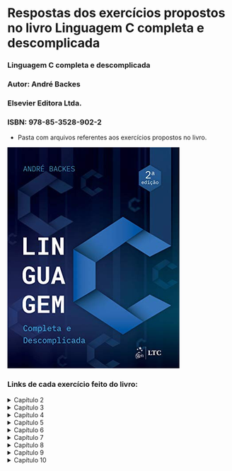  # Respostas dos exercícios propostos no livro Linguagem C completa e descomplicada

### Linguagem C completa e descomplicada
### Autor: André Backes
### Elsevier Editora Ltda.
### ISBN: 978-85-3528-902-2

- Pasta com arquivos referentes aos exercícios propostos no livro.

![capaLivroLinguagemC](./capaLivroLinguagemC.jpg)

### Links de cada exercício feito do livro:

<details><summary>Capítulo 2</summary>


- Elabore um programa que escreva as mensagens "Início do programa" e "Fim" na tela, uma em cada linha, usando apenas um comando printf(). [Exercício](https://github.com/rmelojefferson/progChallenges/blob/main/livroLinguageCCompletaDescomplicada/cap02/ex01.c)
- Escreva um programa que leia um número inteiro e depois o imprima. [Exercício](https://github.com/rmelojefferson/progChallenges/blob/main/livroLinguageCCompletaDescomplicada/cap02/ex02.c)
- Escreva um programa que leia um número inteiro e depois imprima a mensagem"Valor lido: seguido do valor inteiro. Use apenas um comando printf(). [Exercício](https://github.com/rmelojefferson/progChallenges/blob/main/livroLinguageCCompletaDescomplicada/cap02/ex03.c)
- Faça um programa que leia um número inteiro e depois o imprima usando o operador "%f". Veja o que aconteceu. [Exercício](https://github.com/rmelojefferson/progChallenges/blob/main/livroLinguageCCompletaDescomplicada/cap02/ex04.c)
- Faça um programa que leia um número do tipo float e depois o imprima usando o operador "%d". Veja o que aconteceu. [Exercício](https://github.com/rmelojefferson/progChallenges/blob/main/livroLinguageCCompletaDescomplicada/cap02/ex05.c)
- Faça um programa que leia um valor do tipo double e depois o imprima na forma de notação científica. [Exercício](https://github.com/rmelojefferson/progChallenges/blob/main/livroLinguageCCompletaDescomplicada/cap02/ex06.c)
- Elabore um programa que leia um caractere e depois o imprima como um valor inteiro. [Exercício](https://github.com/rmelojefferson/progChallenges/blob/main/livroLinguageCCompletaDescomplicada/cap02/ex07.c)
- Faça um programa que leia dois números inteiros e depois os imprima na ordem inversa em que eles foram lidos [Exercício](https://github.com/rmelojefferson/progChallenges/blob/main/livroLinguageCCompletaDescomplicada/cap02/ex08.c)
- Faça um programa que leia dois valores do tipo float. Use um único comando de leitura para isso. Em seguida, imprima os valores lidos na ordem inversa em que eles foram lidos. [Exercício](https://github.com/rmelojefferson/progChallenges/blob/main/livroLinguageCCompletaDescomplicada/cap02/ex09.c)
- Elabore um programa que solicite ao usuário entrar com o valor do dia,mês e ano(inteiros). Em seguida, imprima os valores lidos separados por uma barra(\). [Exercício](https://github.com/rmelojefferson/progChallenges/blob/main/livroLinguageCCompletaDescomplicada/cap02/ex10.c)
- Elabore um programa que contenha uma constante qualquer do tipo float. Use o comando #define. Imprima essa constante. [Exercício](https://github.com/rmelojefferson/progChallenges/blob/main/livroLinguageCCompletaDescomplicada/cap02/ex11.c)
- Elabore um programa que contenha uma constante qualquer do tipo int. Use o comando const. Imprima essa constante. [Exercício](https://github.com/rmelojefferson/progChallenges/blob/main/livroLinguageCCompletaDescomplicada/cap02/ex12.c)
- Faça um programa que leia um caractere do tipo char e depois o imprima entre aspas duplas. Assim, se o caracter lido for a letra A, deverá ser impresso "A". [Exercício](https://github.com/rmelojefferson/progChallenges/blob/main/livroLinguageCCompletaDescomplicada/cap02/ex13.c)
- Faça um programa que leia três caracteres do tipo char e depois os imprima um em cada linha. Use um único comando printf() para isso. [Exercício](https://github.com/rmelojefferson/progChallenges/blob/main/livroLinguageCCompletaDescomplicada/cap02/ex14.c)
- Escreva um programa que leia três variáveis, char, int e float. Em seguida, imprima-as de três maneiras diferentes: separadas por espaços, por uma tabulação horizontal e uma em cada linha. Use um único comando print() para cada operação de escrita das três variáveis. [Exercício](https://github.com/rmelojefferson/progChallenges/blob/main/livroLinguageCCompletaDescomplicada/cap02/ex15.c)

</details>

<details><summary>Capítulo 3</summary>


- Faça um programa que leia um número inteiro e retorne seu antecessor e o seu sucessor. [Exercício](https://github.com/rmelojefferson/progChallenges/blob/main/livroLinguageCCompletaDescomplicada/cap03/ex01.c)
- Faça um programa que leia um número real e imprima a quinta parte desse número. [Exercício](https://github.com/rmelojefferson/progChallenges/blob/main/livroLinguageCCompletaDescomplicada/cap03/ex02.c)
- Faça um programa que leia três valores inteiros e mostre sua soma. [Exercício](https://github.com/rmelojefferson/progChallenges/blob/main/livroLinguageCCompletaDescomplicada/cap03/ex03.c)
- Leia quatro valores do tipo float. Calcule e exiba a média aritmética desses valores. [Exercício](https://github.com/rmelojefferson/progChallenges/blob/main/livroLinguageCCompletaDescomplicada/cap03/ex04.c)
- Faça um programa que calcule o ano de nascimento de uma pessoa a partir de sua idade e do ano atual. [Exercício](https://github.com/rmelojefferson/progChallenges/blob/main/livroLinguageCCompletaDescomplicada/cap03/ex05.c)
- Leia uma velocidade em km/h (quilômetros por hora) e apresente convertida em m/s (metros por segundo). A fórmula de conversão é M = K/36, sendo K a velocidade em km/h e M em m/s. [Exercício](https://github.com/rmelojefferson/progChallenges/blob/main/livroLinguageCCompletaDescomplicada/cap03/ex06.c)
- Faça um programa que leia um valor em reais e a cotação do dólar. Em seguida, imprima o valor correspondente em dólares. [Exercício](https://github.com/rmelojefferson/progChallenges/blob/main/livroLinguageCCompletaDescomplicada/cap03/ex07.c)
- Leia um valor que represente uma temperatura em graus Celsius e apresente-a convertida em graus Fahrenheit. A fórmula de conversão é: F = C*(9.0/5.0)+32.0, sendo F a temperatura em Fahrenheit e C a temperatura em Celsius. [Exercício](https://github.com/rmelojefferson/progChallenges/blob/main/livroLinguageCCompletaDescomplicada/cap03/ex08.c)
- Leia um ângulo em graus e apresente-o convertido em radianos. A fórmula de conversão é R = G*pi/180, sendo G o ângulo em graus e R em radianos e pi = 3.141592. [Exercício](https://github.com/rmelojefferson/progChallenges/blob/main/livroLinguageCCompletaDescomplicada/cap03/ex09.c)
- A importância de R$780.000,00 será dividida entre três ganhadores de um concurso, sendo que:

  - i. O primeiro ganhador receberá 46% do total.
  - ii. O segundo receberá 32% do total.
  - iii. O terceiro receberá o restante.
  - [Exercício](https://github.com/rmelojefferson/progChallenges/blob/main/livroLinguageCCompletaDescomplicada/cap03/ex10.c)

- Leia o valor do raio de um círculo. Calcule e imprima a área do círculo correspondente. A área do círculo é A = pi*raio², sendo pi = 3.141592. [Exercício](https://github.com/rmelojefferson/progChallenges/blob/main/livroLinguageCCompletaDescomplicada/cap03/ex11.c)
- Leia a altura e o raio de um cilindro circular e imprima o volume desse cilindro. O volume de um cilindro circular é calculado por meio da seguinte fórmula: V = pi * raio² * altura, em que pi = 3.141592. [Exercício](https://github.com/rmelojefferson/progChallenges/blob/main/livroLinguageCCompletaDescomplicada/cap03/ex12.c)
- Sejam a e b os catetos de um triângulo cuja hipotenusa h é obtida pela equição: h= raiz de a²+b². Faça um programa que leia os valores de a e b, e calcule o valor da hipotenusa através da fórmula dada. imprima o resultado. [Exercício](https://github.com/rmelojefferson/progChallenges/blob/main/livroLinguageCCompletaDescomplicada/cap03/ex13.c)
- Fala um programa que converta uma letra maiúscula em letra minúscula. Use a tabela ASCII para isso. [Exercício](https://github.com/rmelojefferson/progChallenges/blob/main/livroLinguageCCompletaDescomplicada/cap03/ex14.c)
- Faça um programa para ler um número inteiro positivo de três dígitos. Em seguida, calcule e mostre o número formado pelos dígitos invertidos do número lido. Exemplo: Número lido = 123 | Número gerado = 321. [Exercício](https://github.com/rmelojefferson/progChallenges/blob/main/livroLinguageCCompletaDescomplicada/cap03/ex15.c)
- Escreva um programa que leia um número inteiro e mostre a multiplicação e a divisão desse número por dois("Utilize os operadores de deslocamento de bits). [Exercício](https://github.com/rmelojefferson/progChallenges/blob/main/livroLinguageCCompletaDescomplicada/cap03/ex16.c)
- Escreva um programa que leia um número inteiro e mostre o seu complemento bit a bit. [Exercício](https://github.com/rmelojefferson/progChallenges/blob/main/livroLinguageCCompletaDescomplicada/cap03/ex17.c)
- Elabore um programa que leia dois números inteiros e exiba o deslocamento, à esquerda e à direita, do primeiro pelo segundo. [Exercício](https://github.com/rmelojefferson/progChallenges/blob/main/livroLinguageCCompletaDescomplicada/cap03/ex18.c)
- Elabore um programa que leia dois números inteiros e exiba o resultado das operações de "ou exclusivo", "ou bit a bit" e "e bit a bit" entre eles. [Exercício](https://github.com/rmelojefferson/progChallenges/blob/main/livroLinguageCCompletaDescomplicada/cap03/ex19.c)

</details>

<details><summary>Capítulo 4</summary>


- Faça um programa que leia dois números e mostre qual deles é o maior. [Exercício](https://github.com/rmelojefferson/progChallenges/blob/main/livroLinguageCCompletaDescomplicada/cap04/ex01.c)
- Faça um programa que leia dois números e mostre o maior deles. Se, por acaso, os dois números forem iguais, imprima a mensagem "Números iguais". [Exercício](https://github.com/rmelojefferson/progChallenges/blob/main/livroLinguageCCompletaDescomplicada/cap04/ex02.c)
- Faça um programa que leia um número inteiro e verifique se esse número é par ou ímpar. [Exercício](https://github.com/rmelojefferson/progChallenges/blob/main/livroLinguageCCompletaDescomplicada/cap04/ex03.c)
- Faça um programa que leia o salário de um trabalhador e o valor da prestação de um empréstimo. Se a prestação:

  - For maior que 20% do salário, imprima: "Empréstimo não concedido"
  - Caso contrário, imprima: "Empréstimo concedido."
  - [Exercício](https://github.com/rmelojefferson/progChallenges/blob/main/livroLinguageCCompletaDescomplicada/cap04/ex04.c)

- Faça um programa que leia um número e, caso ele seja positivo, calcule e mostre:

  - O número digitado ao quadrado.
  - A raiz quadrada do número digitado.
  - [Exercício](https://github.com/rmelojefferson/progChallenges/blob/main/livroLinguageCCompletaDescomplicada/cap04/ex05.c)

- Faça um programa que receba a altura e o sexo de uma pessoa e calcule e mostre seu peso ideal, utilizando as seguintes fórmulas (Em que "h" corresponde à altura):

  - homem: (72.7*h)-58
  - mulher: (62.1*h)-44.7
  - [Exercício](https://github.com/rmelojefferson/progChallenges/blob/main/livroLinguageCCompletaDescomplicada/cap04/ex06.c)

- Uma empresa vende o mesmo produto para quatro diferentes estados. Cada estado possui uma taxa diferente de imposto sobre o produto. Faça um programa em que o usuário entre com o valor e o estado de destino do produto e o programa retorne o preço final do produto acrescido do imposto do estado em que ele será vendido. Se o estado difitado não for válido, mostrará uma mensagem de erro  MG - 7% SP - 12% RJ - 15% MS - 8%. [Exercício](https://github.com/rmelojefferson/progChallenges/blob/main/livroLinguageCCompletaDescomplicada/cap04/ex07.c)
- Escreva um programa que, dada a idade de um nadador, classifique-o em uma das seguintes categorias:

  - Infantil A - 5-7
  - Infantil B - 8-10
  - Juvenil A - 11-13
  - Juvenil B - 14-17
  - Sênior - maiores de 18 anos
  - [Exercício](https://github.com/rmelojefferson/progChallenges/blob/main/livroLinguageCCompletaDescomplicada/cap04/ex08.c)

- Faça um programa que leia a altura e o peso de uma pessoa. De acordo com a tabela a seguir, verifique e mostre qual a classificação dessa pessoa. [Exercício](https://github.com/rmelojefferson/progChallenges/blob/main/livroLinguageCCompletaDescomplicada/cap04/ex09.c)
- Faça um programa que informe o mês de acordo com o número digitado pelo usuário. Exemplo: Entrada = 4. Saída = Abril. [Exercício](https://github.com/rmelojefferson/progChallenges/blob/main/livroLinguageCCompletaDescomplicada/cap04/ex11.c)
- Usando o comando switch, escreva um programa que leia um inteiro entre 1 e 7 e imprima o dia da semana correspondente a esse número. Isto é, domingo, se 1, segunda-feira, se 2, e assim por diante. [Exercício](https://github.com/rmelojefferson/progChallenges/blob/main/livroLinguageCCompletaDescomplicada/cap04/ex12.c)
- Faça um progrma que mostre ao usuário um menu com quatro opções de operações matemáticas (as operações básicas, por exemplo). I usuário escolhe uma das opções, e o seu programa pede dois valores numéricos e realiza a operação, mostrando o resultado. [Exercício](https://github.com/rmelojefferson/progChallenges/blob/main/livroLinguageCCompletaDescomplicada/cap04/ex13.c)
- Faça um programa para verificar se determinado número inteiro lido é divisível por 3 ou 5, mas não simultaneamente pelos dois. [Exercício](https://github.com/rmelojefferson/progChallenges/blob/main/livroLinguageCCompletaDescomplicada/cap04/ex14.c)

 </details>

<details><summary>Capítulo 5</summary>


- Faça um programa que leia um número inteiro positivo N e imprima todos os números naturais de 0 até N em ordem crescente. [Exercício](https://github.com/rmelojefferson/progChallenges/blob/main/livroLinguageCCompletaDescomplicada/cap05/ex01.c)
- Faça um programa que leia um número inteiro positivo N e imprima todos os números naturais de 0 até N em ordem crescente. [Exercício](https://github.com/rmelojefferson/progChallenges/blob/main/livroLinguageCCompletaDescomplicada/cap05/ex02.c)
- Faça um programa que leia um número inteiro N e depois imprima os N primeiros números naturais ímpares. [Exercício](https://github.com/rmelojefferson/progChallenges/blob/main/livroLinguageCCompletaDescomplicada/cap05/ex03.c)
- Faça um programa que determine e mostre os cinco primeiros múltiplos de 3 considerando números maiores que 0. [Exercício](https://github.com/rmelojefferson/progChallenges/blob/main/livroLinguageCCompletaDescomplicada/cap05/ex04.c)
- Faça um programa que calcule e mostre a soma dos 50 primeiros números pares. [Exercício](https://github.com/rmelojefferson/progChallenges/blob/main/livroLinguageCCompletaDescomplicada/cap05/ex05.c)
- Faça um programa que mostre uma contagem regressiva na tela, inciando em 10 e terminando em 0. Mostre uma mensagem "FIM" após a contagem. [Exercício](https://github.com/rmelojefferson/progChallenges/blob/main/livroLinguageCCompletaDescomplicada/cap05/ex06.c)
- Elabore um programa que peça ao usuário para digitar 10 valores. Some esses valores e apresente o resultado na tela. [Exercício](https://github.com/rmelojefferson/progChallenges/blob/main/livroLinguageCCompletaDescomplicada/cap05/ex07.c)
- Faça um programa que leia 10 inteiros e imprimasua média. [Exercício](https://github.com/rmelojefferson/progChallenges/blob/main/livroLinguageCCompletaDescomplicada/cap05/ex08.c)
- Escreva um programa que leia 10 números e escreva o menor valor lido e o maior valor lido. [Exercício](https://github.com/rmelojefferson/progChallenges/blob/main/livroLinguageCCompletaDescomplicada/cap05/ex09.c)
- Faça um programa que leia 10 inteiros positivos, ignorando não positivos, e imprima sua média. [Exercício](https://github.com/rmelojefferson/progChallenges/blob/main/livroLinguageCCompletaDescomplicada/cap05/ex10.c)
- Faça um algoritmo que leia um número positivo e imprima seus divisores. Exemplo: Os divisores do número 66 são: 1, 2, 3, 6, 11, 22 , 33 e 66. [Exercício](https://github.com/rmelojefferson/progChallenges/blob/main/livroLinguageCCompletaDescomplicada/cap05/ex11.c)
- Escreva um programa que leia um número inteiro e calcule a soma de todos os divisores desse número, com exceção dele próprio. Exemplo: A soma dos divisores do número 66 é 1 + 2 + 3 + 6 + 11 + 22 + 33 = 78. [Exercício](https://github.com/rmelojefferson/progChallenges/blob/main/livroLinguageCCompletaDescomplicada/cap05/ex12.c)
- Faça um programa que exiba a soma de todos os números naturais abaixo de 1.000 que são múltiplos de 3 ou 5. [Exercício](https://github.com/rmelojefferson/progChallenges/blob/main/livroLinguageCCompletaDescomplicada/cap05/ex13.c)
- Escreva um programa que leia um número inteiro, maior ou igual a zero, do usuário. Imprima o enésimo termo da sequência de Fibonacci. Essa sequência começa no termo de ordem zero, e, a partir do segundo termo, seu valor é dado pela soma dos dois termos anteriores. Alguns termos dessa sequência são: 0, 1, 1, 2, 3, 5, 8, 13, 21, 34. [Exercício](https://github.com/rmelojefferson/progChallenges/blob/main/livroLinguageCCompletaDescomplicada/cap05/ex14.c)
- Elabore um programa que faça a leitura de vários números inteiros até que se digite um número negativo. O programa tem de retornar o maior e o menor número lido. [Exercício](https://github.com/rmelojefferson/progChallenges/blob/main/livroLinguageCCompletaDescomplicada/cap05/ex15.c)
- Em matemática, o número harmônico designado por Hn define-se como o enésimo termo da série harmônica. Ou seja:

  - Hn = 1 + 1 + 1 + 1...+ 1
  - ​	           2    3    4      n
  - Apresente um programa que calcule o valor de qualquer Hn.
  - [Exercício](https://github.com/rmelojefferson/progChallenges/blob/main/livroLinguageCCompletaDescomplicada/cap05/ex16.c)

- Escreva um programa que leia um número inteiro positivo N e em seguida imprima N linhas do chama triângulo de floyd:

  - 01
  - 02 03
  - 04 05 06
  - 07 08 09 10
  - 11 12 13 14 15...
  - [Exercício](https://github.com/rmelojefferson/progChallenges/blob/main/livroLinguageCCompletaDescomplicada/cap05/ex17.c)

- Faça um programa que receba um número inteiro maior do que 1 e verifique se o número fornecido é primo ou não.  [Exercício](https://github.com/rmelojefferson/progChallenges/blob/main/livroLinguageCCompletaDescomplicada/cap05/ex18.c)
- Faça um programa que calcule e escreva o valor de S

  - S = 1/1+3/2+5/3+7/4+...+99/50
  - [Exercício](https://github.com/rmelojefferson/progChallenges/blob/main/livroLinguageCCompletaDescomplicada/cap05/ex19.c)

- Faça um programa que leia um valor inteiro e positivo N, calcule e mostre o valor de E, conforme a fórmula a seguir:

  - e = 1/1!+1/2!+1/3!+...+1/n!*/
  - [Exercício](https://github.com/rmelojefferson/progChallenges/blob/main/livroLinguageCCompletaDescomplicada/cap05/ex20.c)

- Escreva um programa que leia certa quantidade de números, imprima o maior deles e quantas vezes o maior número foi lido. A quantidade de números a serem lidos deve ser fornecida pelo usuário. [Exercício](https://github.com/rmelojefferson/progChallenges/blob/main/livroLinguageCCompletaDescomplicada/cap05/ex21.c)

</details>

<details><summary>Capítulo 6</summary>

- Vetores
  - Crie um programa que leia do teclado seis valores inteiros e em seguida mostre na tela os valores lidos. [Exercício](https://github.com/rmelojefferson/progChallenges/blob/main/livroLinguageCCompletaDescomplicada/cap06/vetores/ex01.c)
  - Crie um programa que leia do teclado seis valores inteiros e em seguida mostre na tela os valores lidos na ordem inversa. [Exercício](https://github.com/rmelojefferson/progChallenges/blob/main/livroLinguageCCompletaDescomplicada/cap06/vetores/ex02.c)
  - Faça um programa que leia cinco valores e os armazene em um vetor. Em seguida, mostre todos os valores lidos juntamente com a média dos valores. [Exercício](https://github.com/rmelojefferson/progChallenges/blob/main/livroLinguageCCompletaDescomplicada/cap06/vetores/ex03.c)
  - Faça um programa que possua um array de nome A que armazene seis números inteiros. O programa deve executar os seguintes passo:
    - a)Atribua os seguintes valores a esse array: 1, 0, 5, -2, -5, 7.
    - b)Armazene em uma variável a soma dos valores das posições A[0], A[1] e A[5] do array e mostre na tela essa soma.
    - c)Modifique o array na posição 4, atribuindo a essa posição o valor 100.
    - d)Mostre na tela cada valor do array, um em cada linha.
    - [Exercício](https://github.com/rmelojefferson/progChallenges/blob/main/livroLinguageCCompletaDescomplicada/cap06/vetores/ex04.c)
  - Faça um programa que leia um vetor de oito posições. Em seguida, leia também dois valores X e Y quaisquer correspondentes a dua posições no vetor. Seu programa deverá exibir a soma dos valores encontrados nas respectivas posições X e Y. [Exercício](https://github.com/rmelojefferson/progChallenges/blob/main/livroLinguageCCompletaDescomplicada/cap06/vetores/ex05.c)
  - Escreva um programa que leia do teclado um vetor de 10 posições. Escreva na tela quantos valores pares foram armazenados nesse vetor. [Exercício](https://github.com/rmelojefferson/progChallenges/blob/main/livroLinguageCCompletaDescomplicada/cap06/vetores/ex06.c)
  - Faça um programa que receba do usuário um vetor X com 10 posições. Em seguida deverão ser impressos o maior e o menor elemento desse vetor. [Exercício](https://github.com/rmelojefferson/progChallenges/blob/main/livroLinguageCCompletaDescomplicada/cap06/vetores/ex07.c)
  - Faça um programa que preencha um vetor com 10 números reais. Em seguida, calcule e mostre na tela a quantidade de números negativos e a soma dos números positivos desse vetor. [Exercício](https://github.com/rmelojefferson/progChallenges/blob/main/livroLinguageCCompletaDescomplicada/cap06/vetores/ex08.c)
  - Faça um programa que receba do usuário dois arrays, A e B, com 10 números inteiros cada. Crie um novo array C calculando C = A - B. Mostre na tela os dados do array C. [Exercício](https://github.com/rmelojefferson/progChallenges/blob/main/livroLinguageCCompletaDescomplicada/cap06/vetores/ex09.c)
  - Faça um programa que preencha um vetor de tamanho 100 com os 100 primeiros números naturais que não são múltiplos de 7. Ao final, imprima esse vetor na tela. [Exercício](https://github.com/rmelojefferson/progChallenges/blob/main/livroLinguageCCompletaDescomplicada/cap06/vetores/ex10.c)
  - Leia um conjunto de números reais, armazenando-o em vetor. Em seguida, calcule o quadrado de cada elemento desse vetor, armazenando esse resultado em outro vetor. Os conjuntos têm, no máximo, 20 elementos. Imprima os dois conjuntos de números. [Exercício](https://github.com/rmelojefferson/progChallenges/blob/main/livroLinguageCCompletaDescomplicada/cap06/vetores/ex11.c)
  - Faça um programa que leia um vetor de 10 posições. Verifique se existem valores iguais e os escreva na tela. [Exercício](https://github.com/rmelojefferson/progChallenges/blob/main/livroLinguageCCompletaDescomplicada/cap06/vetores/ex12.c)
  - Faça um programa para ler 10 números diferentes a serem armazenados em um vetor. Os números deverão ser armazenados no vetor na ordem em que forem lidos, sendo que, caso o usuário digite um número que já foi digitado, o programa deverá pedir a ele para digitar outro número. Note que cada valor digitado pelo usuário deve ser pesquisado no vetor, verificando se ele existe entre os números que já foram fornecidos. Exiba na tela o vetor final que foi digitado. [Exercício](https://github.com/rmelojefferson/progChallenges/blob/main/livroLinguageCCompletaDescomplicada/cap06/vetores/ex13.c)
  - Leia um vetor com 10 números de ponto flutuante. Em seguida, ordene os elementos desse vetor e imprima o vetor na tela. [Exercício](https://github.com/rmelojefferson/progChallenges/blob/main/livroLinguageCCompletaDescomplicada/cap06/vetores/ex15.c)
- Matrizes
  - Faça um programa que leia um matriz de tamanho 3 x 3. Imprima na tela o menor valor contido nessa matriz. [Exercício](https://github.com/rmelojefferson/progChallenges/blob/main/livroLinguageCCompletaDescomplicada/cap06/matrizes/ex01.c)
  - Faça um programa que leia uma matriz de tamanho 4 x 4. Imprima na tela o maior valor contido nessa matriz e a sua localização (linha e coluna). [Exercício](https://github.com/rmelojefferson/progChallenges/blob/main/livroLinguageCCompletaDescomplicada/cap06/matrizes/ex02.c)
  - Faça um programa que declare uma matriz de tamanho 5 x 5. Preencha com 1 a diagonal principal e com 0 os demais elementos. Ao final, escreva a matriz obtida na tela. [Exercício](https://github.com/rmelojefferson/progChallenges/blob/main/livroLinguageCCompletaDescomplicada/cap06/matrizes/ex03.c)
  - Leia uma matriz de tamanho 4 x 4. Em seguida, conte e escreva na tela quantos valores maiores do que 10 ela possui. [Exercício](https://github.com/rmelojefferson/progChallenges/blob/main/livroLinguageCCompletaDescomplicada/cap06/matrizes/ex04.c)
  - Leia uma matriz de tamanho 4 x 4. Em seguida, conte e escreva na tela quantos valores negativos ela possui. [Exercício](https://github.com/rmelojefferson/progChallenges/blob/main/livroLinguageCCompletaDescomplicada/cap06/matrizes/ex05.c)
  - Leia uma matriz de tamanho 3 x 3. Em seguida, imprima a soma dos valores contidos em sua diagonal principal. [Exercício](https://github.com/rmelojefferson/progChallenges/blob/main/livroLinguageCCompletaDescomplicada/cap06/matrizes/ex06.c)
  - Leia uma matriz de tamanho 3 x 3. Em seguida, imprima a soma dos valores contidos em sua diagonal secundária. [Exercício](https://github.com/rmelojefferson/progChallenges/blob/main/livroLinguageCCompletaDescomplicada/cap06/matrizes/ex07.c)
  - Faça um programa que permita ao usuário entrar com uma matriz de tamanho 3 x 3 de números inteiros. Em seguida, calcule um vetor contendo três posições, em que cada posição deverá armazenar a soma dos números de cada coluna da matriz. Exiba na tela esse array. Por exemplo, a matriz
    - 5   | -8  | 10 |
    - 1   |  2  | 15 |
    - 25 | 10 |  7  |
    - deverá gerar o vetor:
    - 31 |  4 | 32 | */
    - [Exercício](https://github.com/rmelojefferson/progChallenges/blob/main/livroLinguageCCompletaDescomplicada/cap06/matrizes/ex09.c)
  - Leia uma matriz de tamanho 10 x 3 com as notas de 10 alunos em três provas. Em seguida, calcule e escreva na tela o número de alunos cuja pior nota foi na prova 1, o número de alunos cuja pior nota foi 2 e o número de alunos cuja pior nota na prova foi 3. [Exercício](https://github.com/rmelojefferson/progChallenges/blob/main/livroLinguageCCompletaDescomplicada/cap06/matrizes/ex10.c)
  - Faça um programa que leia uma matriz de tamanho 5 x 5. Calcule e imprima a soma dos elementos dessa matriz que estão acima da diagonal principal. [Exercício](https://github.com/rmelojefferson/progChallenges/blob/main/livroLinguageCCompletaDescomplicada/cap06/matrizes/ex11.c)
  - Faça um programa que leia uma matriz de tamanho 6 x 6. Calcule e imprima a soma dos elementos dessa matriz que estão abaixo da diagonal principal. [Exercício](https://github.com/rmelojefferson/progChallenges/blob/main/livroLinguageCCompletaDescomplicada/cap06/matrizes/ex12.c)
  - Faça um programa que leia uma matriz 5 x 5. Calcule e imprima a soma dos elementos dessa matriz que não pertencem à diagonal principal e nem à diagonal secundária. [Exercício](https://github.com/rmelojefferson/progChallenges/blob/main/livroLinguageCCompletaDescomplicada/cap06/matrizes/ex13.c)
  - Faça um programa que leia uma matriz 5 x 5. Calcule a soma dos elementos dessa matriz que pertencem à diagonal principal e secundária. Calcule também a soma dos elementos que não pertecem a nenhuma das duas diagonais. Imprima na tela a diferença entre os dois valores. [Exercício](https://github.com/rmelojefferson/progChallenges/blob/main/livroLinguageCCompletaDescomplicada/cap06/matrizes/ex14.c)
  - Faça um programa que leia uma matriz A de tamanho 5 x 5. Em seguida, calcule e imprima a matriz B, sendo que B = A². [Exercício](https://github.com/rmelojefferson/progChallenges/blob/main/livroLinguageCCompletaDescomplicada/cap06/matrizes/ex15.c)

</details>

<details><summary>Capítulo 7</summary>


- Faça um programa que leia uma string e a imprima na tela. [Exercício](https://github.com/rmelojefferson/progChallenges/blob/main/livroLinguageCCompletaDescomplicada/cap07/ex01.c)
- Faça um programa que leia uma string e imprima as quatro primeiras letras dela. [Exercício](https://github.com/rmelojefferson/progChallenges/blob/main/livroLinguageCCompletaDescomplicada/cap07/ex02.c)
- Sem usar a função strlen(), fala um programa que leia uma string e imprima quantos caracteres ela possui. [Exercício](https://github.com/rmelojefferson/progChallenges/blob/main/livroLinguageCCompletaDescomplicada/cap07/ex03.c)
- Faça um programa que leia uma string e a imprima de trás para frente. [Exercício](https://github.com/rmelojefferson/progChallenges/blob/main/livroLinguageCCompletaDescomplicada/cap07/ex04.c)
- Faça um programa que leia uma string e a inverta. A string invertida deve ser armazenada na mesma variável. Em seguida, imprima a sting invertida. [Exercício](https://github.com/rmelojefferson/progChallenges/blob/main/livroLinguageCCompletaDescomplicada/cap07/ex05.c)
- Leia uma string do teclado e conte quantas vogais (a, e, i, o ,u) ela possui. Entre com um caractere (vogal ou consoante) e substitua todas as vogais da palavra dada por esse caractere. Ao final, imprima a nova string e o número de vogais que ela possui. [Exercício](https://github.com/rmelojefferson/progChallenges/blob/main/livroLinguageCCompletaDescomplicada/cap07/ex06.c)
- Faça um programa que leia uma string e imprima uma mensagem dizendo se ela é um palíndromo ou não. Um palíndromo é uma palavra que tem a propriedade de poder ser lida tanto da direita para a esquerda como da esquerda para a direita. Exemplos: ovo, arara, rever, asa, osso etc. [Exercício](https://github.com/rmelojefferson/progChallenges/blob/main/livroLinguageCCompletaDescomplicada/cap07/ex07.c)
- Construa um programa que leia duas strings do teclado. Imprima uma mensagem informando se a segunda string lida está contida dentro da primeira. [Exercício](https://github.com/rmelojefferson/progChallenges/blob/main/livroLinguageCCompletaDescomplicada/cap07/ex08.c)
- Construa um programa que leia duas strings do teclado. Imprima uma mensagem informando quantas vezes a segunda string lida está contida dentro da primeira. [Exercício](https://github.com/rmelojefferson/progChallenges/blob/main/livroLinguageCCompletaDescomplicada/cap07/ex09.c)
- Escreva um programa que leia uma string do teclado e converta todos os seus caracteres em maiúscula. Dica: Subtraia 32 dos caracteres cujo código ASCII está entre 97 e 122. [Exercício](https://github.com/rmelojefferson/progChallenges/blob/main/livroLinguageCCompletaDescomplicada/cap07/ex10.c)
- Escreva um programa que leia uma string do teclado e converta todos os seus caracteres em minúscula. Dica some 32 dos caracteres cujo código ASCII está entre 65 e 90. [Exercício](https://github.com/rmelojefferson/progChallenges/blob/main/livroLinguageCCompletaDescomplicada/cap07/ex11.c)
- Escreva um programa que leia o nome e o valor de determinada mercadoria de uma loja. Sabendo que o desconto para pagamento à vista é de 10% sobre o valor total, calcule o valor a ser pago à vista. Escreva o nome da mercadoria, o valor total, o valor do desconto e o valor a ser pago à vista. [Exercício](https://github.com/rmelojefferson/progChallenges/blob/main/livroLinguageCCompletaDescomplicada/cap07/ex12.c)
- Escreva um programa que recebe uma string S e dois valores inteiros não negativos i e j. Em seguida, imprima os caracteres contidos no segmento que vai de i a j da string S. [Exercício](https://github.com/rmelojefferson/progChallenges/blob/main/livroLinguageCCompletaDescomplicada/cap07/ex13.c)
- O código de César é uma das técnicas de criptografia mais simples e conhecidas. É um tipo de substituição no qual cada letra do texto é substituída por outra, que se apresenta n posições após ela no alfabeto. Por exemplo, com uma troca de três posições, a letra A seria substituída por D, B se tornaria E e assim por diante. Escreva um programa que faça uso desse código de César para três posições, entre com uma string e imprima a string codificada. Exemplo:

  - String:  a ligeira raposa marrom saltou sobre o cachorro cansado.
  - Nova string: d oljhlud udsrvd pduurp vdowrx vreuh r fdfkruur fdqvdgr*/
  - [Exercício](https://github.com/rmelojefferson/progChallenges/blob/main/livroLinguageCCompletaDescomplicada/cap07/ex14.c)

- Escreva um programa que leia duas strings e as imprima em ordem alfabética, a ordem em que elas apareceriam em um dicionário. [Exercício](https://github.com/rmelojefferson/progChallenges/blob/main/livroLinguageCCompletaDescomplicada/cap07/ex15.c)

</details>

<details><summary>Capítulo 8</summary>


- Implemente um programa que leia o nome, a idade e o endereço de uma pessoa e armazene esses dados em uma estrutura. Em seguida, imprima na tela os dados da estrutura lida. [Exercício](https://github.com/rmelojefferson/progChallenges/blob/main/livroLinguageCCompletaDescomplicada/cap08/ex01.c)
- Crie uma estrutura para representar as coordenadas de um ponto no plano (posições X e Y). Em seguida, declare e leia do teclado um ponto e exiba a distância dele até a origem das coordendas, isto é, a posição (0,0); [Exercício](https://github.com/rmelojefferson/progChallenges/blob/main/livroLinguageCCompletaDescomplicada/cap08/ex02.c)
- Crie uma estrutura para representar as coordenadas de um ponto no plano (posições X e Y). Em seguida, declare e leia do teclado dois pontos e exiba a distância entre eles. [Exercício](https://github.com/rmelojefferson/progChallenges/blob/main/livroLinguageCCompletaDescomplicada/cap08/ex03.c)
- Crie uma estrutura representando um aluno de uma disciplina. Essa estrutura deve conter o número de matrícula do aluno, seu nome, e as notas de três provas. Agora, escreva um programa que leia os dados de cinco alunos e os armazene nessa estrutura. Em seguida, exiba o nome e as notas do aluno que possui a maior média geral dentre os cinco. [Exercício](https://github.com/rmelojefferson/progChallenges/blob/main/livroLinguageCCompletaDescomplicada/cap08/ex06.c)
- Crie uma estrutura representando uma hora. Essa estrutura deve conter os campos hora, minuto e segundo. Agora, escreva um programa que leia um vetor de cinco posições dessa estrutura e imprima a maior hora. [Exercício](https://github.com/rmelojefferson/progChallenges/blob/main/livroLinguageCCompletaDescomplicada/cap08/ex07.c)
- Crie uma estrutura capaz de armazenar o nome e a data de nascimento de uma pessoa. Agora, escreva um programa que leia os dados de seis pessoas. Calcule e exiba os nomes da pessoa mais nova e da mais velha. [Exercício](https://github.com/rmelojefferson/progChallenges/blob/main/livroLinguageCCompletaDescomplicada/cap08/ex08.c)
- Crie uma estrutura representando um atleta. Essa estrutura deve conter o nome do atleta, seu esporte, idade e altura. Agora, escreva um programa que leia os dados de cinco atletas. Calcule e exiba os nomes do atleta mais alto e do mais velho. [Exercício](https://github.com/rmelojefferson/progChallenges/blob/main/livroLinguageCCompletaDescomplicada/cap08/ex09.c)
- Usando a estrutura "atleta" do exercício anterior, escreva um programa que leia os dados de cinco atletas e os exiba por ordem de idade, do mais velho para o mais novo. [Exercício](https://github.com/rmelojefferson/progChallenges/blob/main/livroLinguageCCompletaDescomplicada/cap08/ex10.c)
- Escreva um programa que contenha uma estrutura representando uma data válida. Essa estrutura deve conter os campos dia, mês e ano. Em seguida, leia duas datas e armazene nessa estrutura. Calcule e exiba o número de dias que decorreram entre as duas datas.

  - OBS: Anos bissextos foram desconsiderados
  - [Exercício](https://github.com/rmelojefferson/progChallenges/blob/main/livroLinguageCCompletaDescomplicada/cap08/ex11.c)

- Crie uma enumeração representando os dias da semana. Agora, escreva um programa que leia um valor inteiro do teclado e exiba o dia da semana correspondente. [Exercício](https://github.com/rmelojefferson/progChallenges/blob/main/livroLinguageCCompletaDescomplicada/cap08/ex12.c)
- Crie uma enumeração representando os meses do ano. Agora, escreva um programa que leia um valor inteiro do teclado e exiba o nome do mês correspondente e quantos dias ele possui. [Exercício](https://github.com/rmelojefferson/progChallenges/blob/main/livroLinguageCCompletaDescomplicada/cap08/ex13.c)

</details>

<details><summary>Capítulo 9</summary>

- Escreva uma função que receba por parâmetro dois números e retorne o maio deles. [Exercício](https://github.com/rmelojefferson/progChallenges/blob/main/livroLinguageCCompletaDescomplicada/cap09/ex01.c)
- Faça uma função que receba um número inteiro de 1 a 12 e imprima em tela o mês e a sua quantidade de dias de acordo com o número digitado pelo usuário. Exemplo: Entrada = 4. Saída = abril. [Exercício](https://github.com/rmelojefferson/progChallenges/blob/main/livroLinguageCCompletaDescomplicada/cap09/ex02.c)
- Escreva uma função que receba por parâmetro uma temperatura em graus Fahrenheit e a retorne convertida em graus Celsius. A fórmula de conversão é: C = (F-32.0)*(5.0/9.0), sendo F a temperatura em Fahrenheit a C a temperatura em Celsius. [Exercício](https://github.com/rmelojefferson/progChallenges/blob/main/livroLinguageCCompletaDescomplicada/cap09/ex03.c)
- Escreva uma função que receba por parâmetro a altura e o raio de um cilindro circular e retorne o volume desse cilindro. O volume de um cilindro circular é calculado por meio das seguinte fórmula:
  - V = pi * raio² * altura, em que pi = 3.141592.
  - [Exercício](https://github.com/rmelojefferson/progChallenges/blob/main/livroLinguageCCompletaDescomplicada/cap09/ex04.c)
- Escreva uma função para o cálculo do volume de uma esfera:
  - V = 4/3pi*r³, em que pi = 3.141592 valor do raio r deve ser passado por parâmetro.
  - [Exercício](https://github.com/rmelojefferson/progChallenges/blob/main/livroLinguageCCompletaDescomplicada/cap09/ex05.c)
- Escreva uma função que receba o peso(quilos) e a altura(metros) de uma pessoa. Calcule e retorn o IMC(Índice de Massa Corporal) dessa pessoa:
  - IMC = peso / (altura*altura).
  - [Exercício](https://github.com/rmelojefferson/progChallenges/blob/main/livroLinguageCCompletaDescomplicada/cap09/ex06.c)
- Elabore uma função que receba três números inteiros como parâmentro, representando horas, minutos e segundos. A função deve retornar esse horário convertido em segundos. [Exercício](https://github.com/rmelojefferson/progChallenges/blob/main/livroLinguageCCompletaDescomplicada/cap09/ex07.c)
- Elabore uma função para verificar se um número é um quadrado perfeito. Um quadrado perfeito é um número inteiro não negativo que pode ser expresso como o quadrado de outro número inteiro. Exemplos: 1, 4, 9. [Exercício](https://github.com/rmelojefferson/progChallenges/blob/main/livroLinguageCCompletaDescomplicada/cap09/ex08.c)
- Elabore uma função que receba três notas de um aluno como parâmetros e uma letra. Se a letra for "A", a função deverá calcular a média aritmética das notas do aluno; se for "P", deverá calcular a média ponderada, com pesos 5, 3 e 2. Retorne a média calculada para o programa principal. [Exercício](https://github.com/rmelojefferson/progChallenges/blob/main/livroLinguageCCompletaDescomplicada/cap09/ex09.c)
- Escreva uma função que receba dois valores numéricos e um símbolo. Esse símbolo representará a operação que se deseja efetuar com os números. Assim, se o símbolo for "+", deverá ser realizada uma adição, se for "-", um subtração, se for "/", um divisão, e, se for "*", será efetuada uma multiplicação. Retorne o resultado da operação para o programa principal. [Exercício](https://github.com/rmelojefferson/progChallenges/blob/main/livroLinguageCCompletaDescomplicada/cap09/ex10.c)
- Escreva uma função que receba por parâmentros dois valores inteiros x e y e calcule e retorne o resultado de x^y para o programa principal. Não use nenhum função pronta para isso. [Exercício](https://github.com/rmelojefferson/progChallenges/blob/main/livroLinguageCCompletaDescomplicada/cap09/ex11.c)
- Escreva uma função que receba um número inteiro positivo e retorne o maior fator primo desse número. [Exercício](https://github.com/rmelojefferson/progChallenges/blob/main/livroLinguageCCompletaDescomplicada/cap09/ex12.c)
- Escreva uma função que receba um número inteiro positivo n. Calcule e retorne o somatório de 1 até n: 1 + 2 + 3 + 4...+n [Exercício](https://github.com/rmelojefferson/progChallenges/blob/main/livroLinguageCCompletaDescomplicada/cap09/ex13.c)
- Escreva uma função que receva um número inteiro positivo n. Calcule e retorne o seu fatorial n! = (n-1)*(n-2) [Exercício](https://github.com/rmelojefferson/progChallenges/blob/main/livroLinguageCCompletaDescomplicada/cap09/ex14.c)
- Elabore uma função que receba como parâmetro um valor inteiro n e gere como saída n linhas com pontos de exclamação, conforme o exemplo a seguir, em que usamos n = 5:
  - !
  - !!
  - !!!
  - !!!!
  - !!!!!
  - [Exercício](https://github.com/rmelojefferson/progChallenges/blob/main/livroLinguageCCompletaDescomplicada/cap09/ex15.c)
- Elabore uma função que receba como parâmetro um valor inteiro n e gere como saída um triângulo lateral formado por asteriscos conforme o exemplo a seguir, em que n = 4
  - @
  - @@
  - @@@
  - @@@@
  - @@@
  - @@
  - @
  - [Exercício](https://github.com/rmelojefferson/progChallenges/blob/main/livroLinguageCCompletaDescomplicada/cap09/ex16.c)
- Faça uma função que receba um inteiro N como parâmetro. Calcule e retorne o resultado da seguinte série S:
  - S = (2/4) + (5/5) + (10/6) + ... + (N² + 1) / (N + 3)
  - [Exercício](https://github.com/rmelojefferson/progChallenges/blob/main/livroLinguageCCompletaDescomplicada/cap09/ex17.c)
- Faça uma função que calcule e retorne o número neperiano e, e = 2,7182818284, usando a série a seguir:
  - e = somatorio 1/n! = (1/0!)+(1/1!)+(1/2!)...
  - [Exercício](https://github.com/rmelojefferson/progChallenges/blob/main/livroLinguageCCompletaDescomplicada/cap09/ex20.c)
- Escreva uma função que, dado um número real passado como parâmetro, retorne a parte inteira e a parte fracionária desse número por referência. [Exercício](https://github.com/rmelojefferson/progChallenges/blob/main/livroLinguageCCompletaDescomplicada/cap09/ex21.c)
- Escreva uma função para o cálculo do volume e da área de uma esfera
  - v = (4 * pi + r³)/3
  - A = 4 * pi * r² 
  - pi = 3.141592. 
  - O valor do raio r deve ser passado por parâmetro, e os valores calculados devem ser retornados por referência.
  - [Exercício](https://github.com/rmelojefferson/progChallenges/blob/main/livroLinguageCCompletaDescomplicada/cap09/ex22.c)

</details>

<details><summary>Capítulo 10</summary>

- Escreva um programa que contenha duas variáveis inteiras. Compare seus endereços e exiba o maior endereço [Exercício](https://github.com/rmelojefferson/progChallenges/blob/main/livroLinguageCCompletaDescomplicada/cap10/ex01.c)
- Crie um programa que contenh um array de float com 10 elementos. Imprima o endereço de cada posição desse array. [Exercício](https://github.com/rmelojefferson/progChallenges/blob/main/livroLinguageCCompletaDescomplicada/cap10/ex03.c)
- Crie um programa que contenha uma matriz de float com 3 linhas e 3 colunas. Imprima o endereço de cada posição desse array. [Exercício](https://github.com/rmelojefferson/progChallenges/blob/main/livroLinguageCCompletaDescomplicada/cap10/ex04.c)
- Crie um programa que contenha um array de inteiros com cinco elementos. Utilizando apenas aritmética de ponteiros, leia esse array do teclado e imprima o dobro de cada valor lido. [Exercício](https://github.com/rmelojefferson/progChallenges/blob/main/livroLinguageCCompletaDescomplicada/cap10/ex05.c)
- Crie um programa que contenha um array com cinco elementos inteiros. Leia esse array do teclado e imprima o endereço das posições contendo valores pares. [Exercício](https://github.com/rmelojefferson/progChallenges/blob/main/livroLinguageCCompletaDescomplicada/cap10/ex06.c)
- Elabore uma função que receba duas strings como parâmetros e verifique se a segunda string ocorre dentro da primeira. Use aritmética de ponteiros para acessar os caracteres das strings. [Exercício](https://github.com/rmelojefferson/progChallenges/blob/main/livroLinguageCCompletaDescomplicada/cap10/ex07.c)
- Crie uma função que receba dois parâmetros: um vetor e um valor do mesmo tipo do vetor. A função deverá preencher os elementos de vetor com esse valor. Não utilize índices para percorrer o vetor, apenas aritmética de ponteiros. [Exercício](https://github.com/rmelojefferson/progChallenges/blob/main/livroLinguageCCompletaDescomplicada/cap10/ex09.c)
- Considere a seguinte declaração: int A, *B, **C, ***D
  - Escreva um programa que leia a variável A e calcule e exiba o dobro, o triplo e o quádruplo desse valor utilizando apenas os ponteiros B, C e D. O ponteiro B deve ser usada para calcular o dobro, C o triplo e D o quádruplo.
  - [Exercício](https://github.com/rmelojefferson/progChallenges/blob/main/livroLinguageCCompletaDescomplicada/cap10/ex10.c)

</details>

